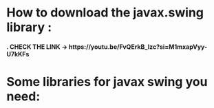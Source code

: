 <h1>How to download the javax.swing library :</h1>

<h4> . CHECK THE LINK -> https://youtu.be/FvQErkB_lzc?si=M1mxapVyy-U7kKFs  </h4>

<h1>Some libraries for javax swing you need:</h1>
<h4>
  
</h4>
